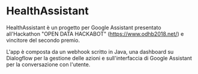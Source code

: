 # HealthAssistant

HealthAssistant è un progetto per Google Assistant presentato all'Hackathon "OPEN DATA HACKABOT" (https://www.odhb2018.net/) e vincitore del secondo premio.

L'app è composta da un webhook scritto in Java, una dashboard su Dialogflow per la gestione delle azioni e sull'interfaccia di Google Assistant per la conversazione con l'utente.
